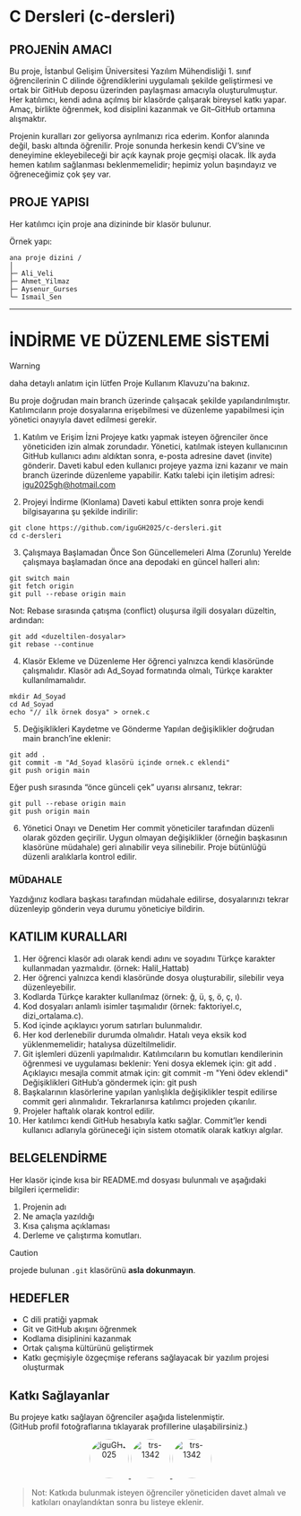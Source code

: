 # C Dersleri (c-dersleri)

## PROJENİN AMACI

Bu proje, İstanbul Gelişim Üniversitesi Yazılım Mühendisliği 1. sınıf öğrencilerinin C dilinde öğrendiklerini uygulamalı şekilde geliştirmesi ve ortak bir GitHub deposu üzerinden paylaşması amacıyla oluşturulmuştur.
Her katılımcı, kendi adına açılmış bir klasörde çalışarak bireysel katkı yapar. Amaç, birlikte öğrenmek, kod disiplini kazanmak ve Git–GitHub ortamına alışmaktır.

Projenin kuralları zor geliyorsa ayrılmanızı rica ederim. Konfor alanında değil, baskı altında öğrenilir.
Proje sonunda herkesin kendi CV’sine ve deneyimine ekleyebileceği bir açık kaynak proje geçmişi olacak.
İlk ayda hemen katılım sağlanması beklenmemelidir; hepimiz yolun başındayız ve öğreneceğimiz çok şey var.

## PROJE YAPISI
Her katılımcı için proje ana dizininde bir klasör bulunur.

Örnek yapı:

```text
ana proje dizini /
│
├─ Ali_Veli
├─ Ahmet_Yilmaz
├─ Aysenur_Gurses
└─ Ismail_Sen
```

---

# İNDİRME VE DÜZENLEME SİSTEMİ

> [!WARNING]
> daha detaylı anlatım için lütfen Proje Kullanım Klavuzu'na bakınız.

Bu proje doğrudan main branch üzerinde çalışacak şekilde yapılandırılmıştır. Katılımcıların proje dosyalarına erişebilmesi ve düzenleme yapabilmesi için yönetici onayıyla davet edilmesi gerekir.

1. Katılım ve Erişim İzni
   Projeye katkı yapmak isteyen öğrenciler önce yöneticiden izin almak zorundadır. Yönetici, katılmak isteyen kullanıcının GitHub kullanıcı adını aldıktan sonra, e-posta adresine davet (invite) gönderir. Daveti kabul eden kullanıcı projeye yazma izni kazanır ve main branch üzerinde düzenleme yapabilir.
   Katkı talebi için iletişim adresi: [igu2025gh@hotmail.com](mailto:igu2025gh@hotmail.com)

2. Projeyi İndirme (Klonlama)
   Daveti kabul ettikten sonra proje kendi bilgisayarına şu şekilde indirilir:

```
git clone https://github.com/iguGH2025/c-dersleri.git
cd c-dersleri
```

3. Çalışmaya Başlamadan Önce Son Güncellemeleri Alma (Zorunlu)
   Yerelde çalışmaya başlamadan önce ana depodaki en güncel halleri alın:

```
git switch main
git fetch origin
git pull --rebase origin main
```

Not: Rebase sırasında çatışma (conflict) oluşursa ilgili dosyaları düzeltin, ardından:

```
git add <duzeltilen-dosyalar>
git rebase --continue
```

4. Klasör Ekleme ve Düzenleme
   Her öğrenci yalnızca kendi klasöründe çalışmalıdır. Klasör adı Ad_Soyad formatında olmalı, Türkçe karakter kullanılmamalıdır.

```
mkdir Ad_Soyad
cd Ad_Soyad
echo "// ilk örnek dosya" > ornek.c
```

5. Değişiklikleri Kaydetme ve Gönderme
   Yapılan değişiklikler doğrudan main branch’ine eklenir:

```
git add .
git commit -m "Ad_Soyad klasörü içinde ornek.c eklendi"
git push origin main
```

Eğer push sırasında “önce günceli çek” uyarısı alırsanız, tekrar:

```
git pull --rebase origin main
git push origin main
```

6. Yönetici Onayı ve Denetim
   Her commit yöneticiler tarafından düzenli olarak gözden geçirilir. Uygun olmayan değişiklikler (örneğin başkasının klasörüne müdahale) geri alınabilir veya silinebilir. Proje bütünlüğü düzenli aralıklarla kontrol edilir.

### MÜDAHALE
Yazdığınız kodlara başkası tarafından müdahale edilirse, dosyalarınızı tekrar düzenleyip gönderin veya durumu yöneticiye bildirin.


## KATILIM KURALLARI

1. Her öğrenci klasör adı olarak kendi adını ve soyadını Türkçe karakter kullanmadan yazmalıdır. (örnek: Halil_Hattab)
2. Her öğrenci yalnızca kendi klasöründe dosya oluşturabilir, silebilir veya düzenleyebilir.
3. Kodlarda Türkçe karakter kullanılmaz (örnek: ğ, ü, ş, ö, ç, ı).
4. Kod dosyaları anlamlı isimler taşımalıdır (örnek: faktoriyel.c, dizi_ortalama.c).
5. Kod içinde açıklayıcı yorum satırları bulunmalıdır.
6. Her kod derlenebilir durumda olmalıdır. Hatalı veya eksik kod yüklenmemelidir; hatalıysa düzeltilmelidir.
6. Git işlemleri düzenli yapılmalıdır. Katılımcıların bu komutları kendilerinin öğrenmesi ve uygulaması beklenir:
   Yeni dosya eklemek için: git add .
   Açıklayıcı mesajla commit atmak için: git commit -m "Yeni ödev eklendi"
   Değişiklikleri GitHub’a göndermek için: git push
7. Başkalarının klasörlerine yapılan yanlışlıkla değişiklikler tespit edilirse commit geri alınmalıdır. Tekrarlanırsa katılımcı projeden çıkarılır.
8. Projeler haftalık olarak kontrol edilir.
9. Her katılımcı kendi GitHub hesabıyla katkı sağlar. Commit’ler kendi kullanıcı adlarıyla görüneceği için sistem otomatik olarak katkıyı algılar.

## BELGELENDİRME

Her klasör içinde kısa bir README.md dosyası bulunmalı ve aşağıdaki bilgileri içermelidir:
1. Projenin adı
2. Ne amaçla yazıldığı
3. Kısa çalışma açıklaması
4. Derleme ve çalıştırma komutları.

> [!CAUTION]
> projede bulunan `.git` klasörünü **asla dokunmayın**.

## HEDEFLER

- C dili pratiği yapmak
- Git ve GitHub akışını öğrenmek
- Kodlama disiplinini kazanmak
- Ortak çalışma kültürünü geliştirmek
- Katkı geçmişiyle özgeçmişe referans sağlayacak bir yazılım projesi oluşturmak


## Katkı Sağlayanlar

Bu projeye katkı sağlayan öğrenciler aşağıda listelenmiştir.  
(GitHub profil fotoğraflarına tıklayarak profillerine ulaşabilirsiniz.)

<p align="center">
  <a href="https://github.com/iguGH2025">
    <img src="https://avatars.githubusercontent.com/iguGH2025" width="70" height="70" style="border-radius:50%;" alt="iguGH2025"/>
  </a>
  <a href="https://github.com/trs-1342">
    <img src="https://avatars.githubusercontent.com/trs-1342" width="70" height="70" style="border-radius:50%;" alt="trs-1342"/>
  </a>
  <a href="https://github.com/sara-rezk">
    <img src="https://avatars.githubusercontent.com/sara-rezk" width="70" height="70" style="border-radius:50%;" alt="trs-1342"/>
  </a>
</p>

> Not: Katkıda bulunmak isteyen öğrenciler yöneticiden davet almalı ve katkıları onaylandıktan sonra bu listeye eklenir.
